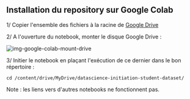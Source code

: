 ## Installation du repository sur Google Colab

1/ Copier l'ensemble des fichiers à la racine de [Google Drive](https://drive.google.com/drive/u/0/my-drive)

2/ A l'ouverture du notebook, monter le disque Google Drive :

![img-google-colab-mount-drive](./images/img-google-colab-mount-drive)

3/ Initier le notebook en plaçant l'exécution de ce dernier dans le bon répertoire :

    cd /content/drive/MyDrive/datascience-initiation-student-dataset/

Note : les liens vers d'autres notebooks ne fonctionnent pas.